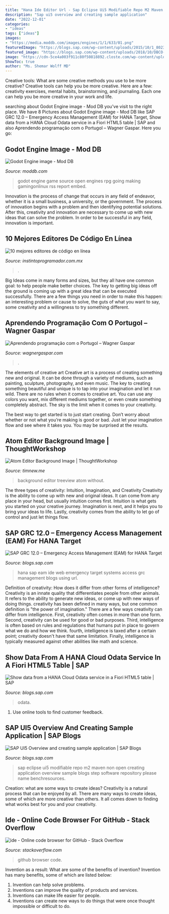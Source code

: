 ```yaml
---
title: "Hana Ide Editor Url - Sap Eclipse Ui5 Modifiable Repo M2 Maven Non Open Creating Application Overview Sample Blogs Step Software Repository Please Name Benchresources"
description: "Sap ui5 overview and creating sample application"
date: "2022-12-01"
categories:
- "ideas"
tags: ["ideas"]
images:
- "https://media.moddb.com/images/engines/1/1/633/01.png"
featuredImage: "https://blogs.sap.com/wp-content/uploads/2015/10/1_802355.jpg"
featured_image: "https://blogs.sap.com/wp-content/uploads/2018/10/DBCO-12.png"
image: "https://cdn-5ce4a003f911c80f50818892.closte.com/wp-content/uploads/2020/02/codepen.png"
ShowToc: true
author: "Ms. Shemar Wolff MD"
---
```



Creative tools: What are some creative methods you use to be more creative?
Creative tools can help you be more creative. Here are a few: creativity exercises, mental habits, brainstorming, and journaling. Each one can help you be more creative in your work and life.

	

		
searching about Godot Engine image - Mod DB you've visit to the right place. We have 8 Pictures about Godot Engine image - Mod DB like SAP GRC 12.0 – Emergency Access Management (EAM) for HANA Target, Show data from a HANA Cloud Odata service in a Fiori HTML5 table | SAP and also Aprendendo programação com o Portugol – Wagner Gaspar. Here you go:
		
    
## Godot Engine Image - Mod DB

<img loading=lazy src="https://media.moddb.com/images/engines/1/1/633/01.png" onerror="this.onerror=null;this.src='https://tse3.mm.bing.net/th?id=OIP.BFAaeLTESbtrJtKTapgQPgHaFz&amp;pid=15.1';" alt="Godot Engine image - Mod DB">

_Source: moddb.com_

>godot engine game source open engines rpg going making gamingonlinux rss report embed. 

	

Innovation is the process of change that occurs in any field of endeavor, whether it is a small business, a university, or the government. The process of innovation begins with a problem and then identifying potential solutions. After this, creativity and innovation are necessary to come up with new ideas that can solve the problem. In order to be successful in any field, innovation is important.

    
## 10 Mejores Editores De Código En Línea

<img loading=lazy src="https://cdn-5ce4a003f911c80f50818892.closte.com/wp-content/uploads/2020/02/codepen.png" onerror="this.onerror=null;this.src='https://tse2.mm.bing.net/th?id=OIP.PojP32hbUNGQWNAH-aNAUAHaEK&amp;pid=15.1';" alt="10 mejores editores de código en línea">

_Source: instintoprogramador.com.mx_

>. 

	

Big Ideas come in many forms and sizes, but they all have one common goal: to help people make better choices. The key to getting big ideas off the ground is coming up with a great idea that can be executed successfully. There are a few things you need in order to make this happen: an interesting problem or cause to solve, the guts of what you want to say, some creativity and a willingness to try something different.

    
## Aprendendo Programação Com O Portugol – Wagner Gaspar

<img loading=lazy src="https://wagnergaspar.com/wp-content/uploads/2020/12/tela-portugol-studio-1024x576.png" onerror="this.onerror=null;this.src='https://tse2.mm.bing.net/th?id=OIP.LvK_Q9j6ZIK6OgIMzDtccwHaEK&amp;pid=15.1';" alt="Aprendendo programação com o Portugol – Wagner Gaspar">

_Source: wagnergaspar.com_

>. 

	

The elements of creative art
Creative art is a process of creating something new and original. It can be done through a variety of mediums, such as painting, sculpture, photography, and even music. The key to creating something beautiful and unique is to tap into your imagination and let it run wild.
There are no rules when it comes to creative art. You can use any colors you want, mix different mediums together, or even create something completely abstract. The sky is the limit when it comes to your creativity.

The best way to get started is to just start creating. Don’t worry about whether or not what you’re making is good or bad. Just let your imagination flow and see where it takes you. You may be surprised at the results.

    
## Atom Editor Background Image | ThoughtWorkshop

<img loading=lazy src="http://timnew.me/blog/2014/08/14/atom-editor-background-image/no_treeview.png" onerror="this.onerror=null;this.src='https://tse2.mm.bing.net/th?id=OIP.Wk-WRZrKN_DWnfwtRBOH7gHaE1&amp;pid=15.1';" alt="Atom Editor Background Image | ThoughtWorkshop">

_Source: timnew.me_

>background editor treeview atom without. 

	

The three types of creativity: Intuition, Imagination, and Creativity
Creativity is the ability to come up with new and original ideas. It can come from any place in your head, but usually intuition comes first. Intuition is what gets you started on your creative journey. Imagination is next, and it helps you to bring your ideas to life. Lastly, creativity comes from the ability to let go of control and just let things flow.

    
## SAP GRC 12.0 – Emergency Access Management (EAM) For HANA Target

<img loading=lazy src="https://blogs.sap.com/wp-content/uploads/2018/10/DBCO-12.png" onerror="this.onerror=null;this.src='https://tse1.mm.bing.net/th?id=OIP.Vfvtht28fPWSZRE7J5X4IQHaC6&amp;pid=15.1';" alt="SAP GRC 12.0 – Emergency Access Management (EAM) for HANA Target">

_Source: blogs.sap.com_

>hana sap eam ide web emergency target systems access grc management blogs using url. 

	

Definition of creativity: How does it differ from other forms of intelligence?
Creativity is an innate quality that differentiates people from other animals. It refers to the ability to generate new ideas, or come up with new ways of doing things. creativity has been defined in many ways, but one common definition is "the power of imagination." There are a few ways creativity can differ from intelligence. First, creativity often comes in more than one form. Second, creativity can be used for good or bad purposes. Third, intelligence is often based on rules and regulations that humans put in place to govern what we do and how we think. fourth, intelligence is taxed after a certain point; creativity doesn't have that same limitation. Finally, intelligence is typically measured against other abilities like math and science.

    
## Show Data From A HANA Cloud Odata Service In A Fiori HTML5 Table | SAP

<img loading=lazy src="https://blogs.sap.com/wp-content/uploads/2020/07/Screenshot-136.png" onerror="this.onerror=null;this.src='https://tse3.mm.bing.net/th?id=OIP.h_qGnDdcn5bbzVB6Fw1vjwHaDr&amp;pid=15.1';" alt="Show data from a HANA Cloud Odata service in a Fiori HTML5 table | SAP">

_Source: blogs.sap.com_

>odata. 

	

1. Use online tools to find customer feedback.

    
## SAP UI5 Overview And Creating Sample Application | SAP Blogs

<img loading=lazy src="https://blogs.sap.com/wp-content/uploads/2015/10/1_802355.jpg" onerror="this.onerror=null;this.src='https://tse2.mm.bing.net/th?id=OIP.1N2i0L_FY8WAzuKHg7RKxQHaD0&amp;pid=15.1';" alt="SAP UI5 Overview and creating sample application | SAP Blogs">

_Source: blogs.sap.com_

>sap eclipse ui5 modifiable repo m2 maven non open creating application overview sample blogs step software repository please name benchresources. 

	

Creation: what are some ways to create ideas?
Creativity is a natural process that can be enjoyed by all. There are many ways to create ideas, some of which are more creative than others. It all comes down to finding what works best for you and your creativity.

    
## Ide - Online Code Browser For GitHub - Stack Overflow

<img loading=lazy src="https://i.imgur.com/GAX6PlX.png" onerror="this.onerror=null;this.src='https://tse4.mm.bing.net/th?id=OIP.4CQPJYqCRoLKzGlyx6NrUQHaEV&amp;pid=15.1';" alt="ide - Online code browser for GitHub - Stack Overflow">

_Source: stackoverflow.com_

>github browser code. 

	

Invention as a result: What are some of the benefits of invention?
Invention has many benefits, some of which are listed below: 
1. Invention can help solve problems. 
2. Inventions can improve the quality of products and services. 
3. Inventions can make life easier for people. 
4. Inventions can create new ways to do things that were once thought impossible or difficult to do.

